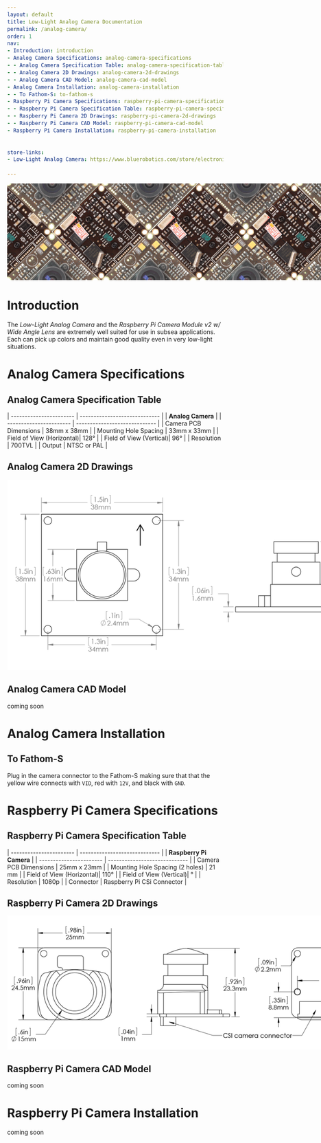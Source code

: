 ```yaml
---
layout: default
title: Low-Light Analog Camera Documentation
permalink: /analog-camera/
order: 1
nav:
- Introduction: introduction
- Analog Camera Specifications: analog-camera-specifications
- - Analog Camera Specification Table: analog-camera-specification-table
- - Analog Camera 2D Drawings: analog-camera-2d-drawings
- - Analog Camera CAD Model: analog-camera-cad-model
- Analog Camera Installation: analog-camera-installation
- - To Fathom-S: to-fathom-s
- Raspberry Pi Camera Specifications: raspberry-pi-camera-specifications
- - Raspberry Pi Camera Specification Table: raspberry-pi-camera-specification-table
- - Raspberry Pi Camera 2D Drawings: raspberry-pi-camera-2d-drawings
- - Raspberry Pi Camera CAD Model: raspberry-pi-camera-cad-model
- Raspberry Pi Camera Installation: raspberry-pi-camera-installation


store-links:
- Low-Light Analog Camera: https://www.bluerobotics.com/store/electronics/low-light-ntsc-camera/

---
```


<img src="/analog-camera/cam-banner.png" class="img-responsive" style="max-width:900px"  />

# Introduction

The <em>Low-Light Analog Camera</em> and the <em>Raspberry Pi Camera Module v2 w/ Wide Angle Lens</em> are extremely well suited for use in subsea applications. Each can pick up colors and maintain good quality even in very low-light situations. 



# Analog Camera Specifications

## Analog Camera Specification Table

| ----------------------- | ----------------------------- |
|               **Analog Camera**                         |
| ----------------------- | ----------------------------- |
| Camera PCB Dimensions   | 38mm x 38mm                   |
| Mounting Hole Spacing  | 33mm x 33mm                    |
| Field of View (Horizontal)|   128&deg;                  |
| Field of View (Vertical)|       96&deg;                 |
| Resolution              | 700TVL                        |
| Output                  | NTSC or PAL                   |


## Analog Camera 2D Drawings

<img src="/analog-camera/ANALOG-CAM-R1.png" class="img-responsive" style="max-width:900px" />


## Analog Camera CAD Model

coming soon

# Analog Camera Installation

## To Fathom-S


Plug in the camera connector to the Fathom-S making sure that that the yellow wire connects with `VID`, red with `12V`, and black with `GND`. 


# Raspberry Pi Camera Specifications

## Raspberry Pi Camera Specification Table

| ----------------------- | ----------------------------- |
|               **Raspberry Pi Camera**                   |
| ----------------------- | ----------------------------- |
| Camera PCB Dimensions   | 25mm x 23mm                   |
| Mounting Hole Spacing (2 holes)  | 21 mm                |
| Field of View (Horizontal)|   110&deg;                  |
| Field of View (Vertical)|       &deg;                 |
| Resolution              | 1080p                      |
| Connector               | Raspberry Pi CSi Connector    |

## Raspberry Pi Camera 2D Drawings

<img src="/analog-camera/RPI3-R1.png" class="img-responsive" style="max-width:900px" />

## Raspberry Pi Camera CAD Model


coming soon

# Raspberry Pi Camera Installation

coming soon 

